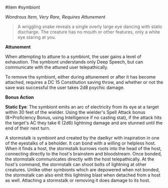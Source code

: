  #item #symbiont 

*Wondrous Item, Very Rare, Requires Attunement*

> A wriggling snake reveals a single overly large eye dancing with static discharge. The creature has no mouth or other features, only a white eye staring at you.

**Attunement**

When attempting to attune to a symbiont, the user gains a level of exhaustion. The symbiont understands only Deep Speech, but can communicate with the attuned user telepathically.

To remove the symbiont, either during attunement or after it has become attached, requires a DC 15 Constitution saving throw, and whether or not the save was successful the user takes 2d8 psychic damage.

**Bonus Action**

**Static Eye**: The symbiont emits an arc of electricity from its eye at a target within 30 feet of the wielder. Using the wielder's Spell Attack bonus (8+Proficiency Bonus, using Intelligence if no casting stat), if the attack hits the target's AC they take 6 (2d6) lightning damage and are stunned until the end of their next turn.

A stormstalk is symbiont and created by the daelkyr with inspiration in one of the eyestalks of a beholder. It can bond with a willing or helpless host. When it finds a host, the stormstalk burrows roots into the head of the host, connecting directly to the host's brainstem and bloodstream. Once bonded, the stormstalk communicates directly with the host telepathically. At the host's command, the stormstalk can shoot bolts of lightning at other creatures. Unlike other symbionts which are depowered when not bonded, the stormstalk can also emit this lightning blast when detached from a host as well. Attaching a stormstalk or removing it does damage to its host.
